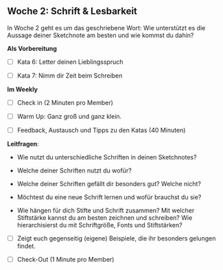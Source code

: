 ## Woche 2: Schrift & Lesbarkeit

In Woche 2 geht es um das geschriebene Wort: Wie unterstützt es die Aussage deiner Sketchnote am besten und wie kommst du dahin?

**Als Vorbereitung**

- [ ] Kata 6: Letter deinen Lieblingsspruch

- [ ] Kata 7: Nimm dir Zeit beim Schreiben 

**Im Weekly**

- [ ] Check in (2 Minuten pro Member)

- [ ] Warm Up: Ganz groß und ganz klein. 

- [ ] Feedback, Austausch und Tipps zu den Katas (40 Minuten)

**Leitfragen**:

- Wie nutzt du unterschiedliche Schriften in deinen Sketchnotes?

- Welche deiner Schriften nutzt du wofür?

- Welche deiner Schriften gefällt dir besonders gut? Welche nicht?

- Möchtest du eine neue Schrift lernen und wofür brauchst du sie?

- Wie hängen für dich Stifte und Schrift zusammen? Mit welcher Stiftstärke kannst du am besten zeichnen und schreiben? Wie hierarchisierst du mit Schriftgröße, Fonts und Stiftstärken?

- [ ] Zeigt euch gegenseitig (eigene) Beispiele, die ihr besonders gelungen findet.

- [ ] Check-Out (1 Minute pro Member)